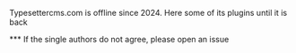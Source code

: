 Typesettercms.com is offline since 2024.  Here some of its plugins until it is back

*** If the single authors do not agree, please open an issue

